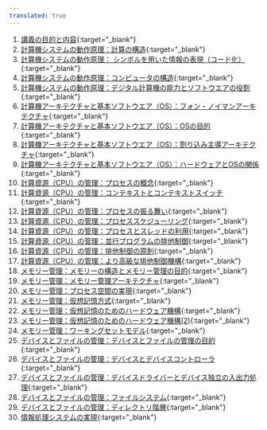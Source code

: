 ```yaml
---
translated: true
---
```

1. [講義の目的と内容](https://youtu.be/aTxHsVL102I){:target="_blank"} 
2. [計算機システムの動作原理：計算の構造](https://youtu.be/FkUlq2gSWJo){:target="_blank"} 
3. [計算機システムの動作原理： シンボルを用いた情報の表現（コード化）](https://youtu.be/9IQHO9_A-a8){:target="_blank"} 
4. [計算機システムの動作原理：コンピュータの構造](https://youtu.be/x7KR2Bjh4z0){:target="_blank"}
5. [計算機システムの動作原理：デジタル計算機の能力とソフトウエアの役割](https://youtu.be/pYeKyhqYvmQ){:target="_blank"}
6. [計算機アーキテクチャと基本ソフトウエア（OS）：フォン・ノイマンアーキテクチャ](https://youtu.be/1KGmHSbhHDg){:target="_blank"}
7. [計算機アーキテクチャと基本ソフトウエア（OS）：OSの目的](https://youtu.be/UkedsvAP164){:target="_blank"}
8. [計算機アーキテクチャと基本ソフトウエア（OS）：割り込み主導アーキテクチャ](https://youtu.be/9zdyWA399ps){:target="_blank"}
9. [計算機アーキテクチャと基本ソフトウエア（OS）：ハードウェアとOSの関係](https://youtu.be/35pmlG4PN_Y){:target="_blank"}
10. [計算資源（CPU）の管理：プロセスの概念](https://youtu.be/fR_ZkVysyhc){:target="_blank"}
11. [計算資源（CPU）の管理：コンテキストとコンテキストスイッチ](https://youtu.be/Mctf4I_5hkA){:target="_blank"}
12. [計算資源（CPU）の管理：プロセスの振る舞い](https://youtu.be/Bm9iQfmXD0c){:target="_blank"}
13. [計算資源（CPU）の管理：プロセススケジューリング](https://youtu.be/C8pXYsvr_7A){:target="_blank"}
14. [計算資源（CPU）の管理：プロセスとスレッドの利用](https://youtu.be/_FkrjaurgqA){:target="_blank"}
15. [計算資源（CPU）の管理：並行プログラムの排他制御](https://youtu.be/VnClr0ZbjAc){:target="_blank"}
16. [計算資源（CPU）の管理：排他制御の原則](https://youtu.be/Gg0awUI854s){:target="_blank"}
17. [計算資源（CPU）の管理：より高級な排他制御機構](https://youtu.be/222-cMAVSSA){:target="_blank"}
18. [メモリー管理：メモリーの構造とメモリー管理の目的](https://youtu.be/woFb2bySgzY){:target="_blank"}
19. [メモリー管理：メモリー管理アーキテクチャ](https://youtu.be/FxyvRgqFKgw){:target="_blank"}
20. [メモリー管理：プロセス空間の実現](https://youtu.be/2KnUUcXiV54){:target="_blank"}
21. [メモリー管理：仮想記憶方式](https://youtu.be/mgl1xhvMdfo){:target="_blank"}
22. [メモリー管理：仮想記憶のためのハードウェア機構](https://youtu.be/P7cYzaBvQEM){:target="_blank"}
23. [メモリー管理：仮想記憶のためのハードウェア機構(2)](https://youtu.be/QHq3bkMXg_Y){:target="_blank"}
24. [メモリー管理：ワーキングセットモデル](https://youtu.be/eLn8uuUtK9A){:target="_blank"}
25. [デバイスとファイルの管理：デバイスとファイルの管理の目的](https://youtu.be/6i8zL2-7yvo){:target="_blank"}
26. [デバイスとファイルの管理：デバイスとデバイスコントローラ](https://youtu.be/unpr9FScmMs){:target="_blank"}
27. [デバイスとファイルの管理：デバイスドライバーとデバイス独立の入出力処理](https://youtu.be/MlO_JD37K8U){:target="_blank"}
28. [デバイスとファイルの管理：ファイルシステム](https://youtu.be/dLi2AIT7Rvc){:target="_blank"}
29. [デバイスとファイルの管理：ディレクトリ階層](https://youtu.be/dpegpEDk3cg){:target="_blank"}
30. [情報処理システムの実現](https://youtu.be/wrcQPS15fmQ){:target="_blank"}


